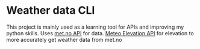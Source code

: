 # Weather data CLI
This project is mainly used as a learning tool for APIs and improving my python skills. Uses [met.no API](https://api.met.no/) for data. [Meteo Elevation API](https://api.open-meteo.com/v1/elevation') for elevation to more accurately get weather data from met.no


